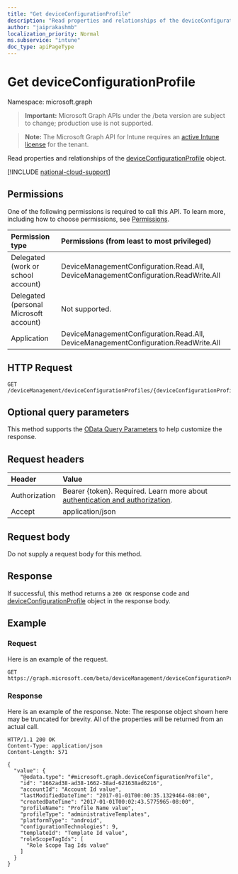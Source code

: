 ```yaml
---
title: "Get deviceConfigurationProfile"
description: "Read properties and relationships of the deviceConfigurationProfile object."
author: "jaiprakashmb"
localization_priority: Normal
ms.subservice: "intune"
doc_type: apiPageType
---
```


# Get deviceConfigurationProfile

Namespace: microsoft.graph

> **Important:** Microsoft Graph APIs under the /beta version are subject to change; production use is not supported.

> **Note:** The Microsoft Graph API for Intune requires an [active Intune license](https://go.microsoft.com/fwlink/?linkid=839381) for the tenant.

Read properties and relationships of the [deviceConfigurationProfile](../resources/intune-policylistingservice-deviceconfigurationprofile.md) object.

[!INCLUDE [national-cloud-support](../../includes/all-clouds.md)]

## Permissions
One of the following permissions is required to call this API. To learn more, including how to choose permissions, see [Permissions](/graph/permissions-reference).

|Permission type|Permissions (from least to most privileged)|
|:---|:---|
|Delegated (work or school account)|DeviceManagementConfiguration.Read.All, DeviceManagementConfiguration.ReadWrite.All|
|Delegated (personal Microsoft account)|Not supported.|
|Application|DeviceManagementConfiguration.Read.All, DeviceManagementConfiguration.ReadWrite.All|

## HTTP Request
<!-- {
  "blockType": "ignored"
}
-->
``` http
GET /deviceManagement/deviceConfigurationProfiles/{deviceConfigurationProfileId}
```

## Optional query parameters
This method supports the [OData Query Parameters](/graph/query-parameters) to help customize the response.

## Request headers
|Header|Value|
|:---|:---|
|Authorization|Bearer {token}. Required. Learn more about [authentication and authorization](/graph/auth/auth-concepts).|
|Accept|application/json|

## Request body
Do not supply a request body for this method.

## Response
If successful, this method returns a `200 OK` response code and [deviceConfigurationProfile](../resources/intune-policylistingservice-deviceconfigurationprofile.md) object in the response body.

## Example

### Request
Here is an example of the request.
``` http
GET https://graph.microsoft.com/beta/deviceManagement/deviceConfigurationProfiles/{deviceConfigurationProfileId}
```

### Response
Here is an example of the response. Note: The response object shown here may be truncated for brevity. All of the properties will be returned from an actual call.
``` http
HTTP/1.1 200 OK
Content-Type: application/json
Content-Length: 571

{
  "value": {
    "@odata.type": "#microsoft.graph.deviceConfigurationProfile",
    "id": "1662ad38-ad38-1662-38ad-621638ad6216",
    "accountId": "Account Id value",
    "lastModifiedDateTime": "2017-01-01T00:00:35.1329464-08:00",
    "createdDateTime": "2017-01-01T00:02:43.5775965-08:00",
    "profileName": "Profile Name value",
    "profileType": "administrativeTemplates",
    "platformType": "android",
    "configurationTechnologies": 9,
    "templateId": "Template Id value",
    "roleScopeTagIds": [
      "Role Scope Tag Ids value"
    ]
  }
}
```
